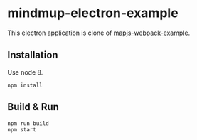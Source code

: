 # mindmup-electron-example
This electron application is clone of [mapjs-webpack-example](https://github.com/mindmup/mapjs-webpack-example).  

## Installation
Use node 8.
```
npm install
```

## Build & Run
```
npm run build
npm start
```
